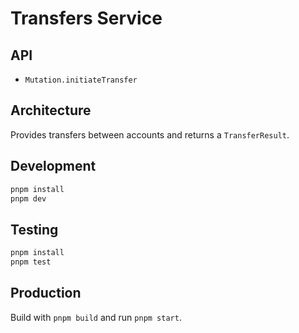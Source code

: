 # Transfers Service

## API
- `Mutation.initiateTransfer`

## Architecture
Provides transfers between accounts and returns a `TransferResult`.

## Development
```bash
pnpm install
pnpm dev
```

## Testing
```bash
pnpm install
pnpm test
```

## Production
Build with `pnpm build` and run `pnpm start`.
